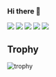 ### Hi there 👋

<!--
**RyusukeYashiro/RyusukeYashiro** is a ✨ _special_ ✨ repository because its `README.md` (this file) appears on your GitHub profile.

Here are some ideas to get you started:

- 🔭 I’m currently working on ...
- 🌱 I’m currently learning ...
- 👯 I’m looking to collaborate on ...
- 🤔 I’m looking for help with ...
- 💬 Ask me about ...
- 📫 How to reach me: ...
- 😄 Pronouns: ...
- ⚡ Fun fact: ...
-->

![](http://github-profile-summary-cards.vercel.app/api/cards/profile-details?username=RyusukeYashiro&theme=gruvbox)
![](http://github-profile-summary-cards.vercel.app/api/cards/repos-per-language?username=RyusukeYashiro&theme=gruvbox)
![](http://github-profile-summary-cards.vercel.app/api/cards/most-commit-language?username=RyusukeYashiro&theme=gruvbox)
![](http://github-profile-summary-cards.vercel.app/api/cards/stats?username=RyusukeYashiro&theme=gruvbox)
![](http://github-profile-summary-cards.vercel.app/api/cards/productive-time?username=RyusukeYashiro&theme=gruvbox&utcOffset=9)

## Trophy
![trophy](https://github-profile-trophy.vercel.app/?username=RyusukeYashiro&theme=gruvbox)


